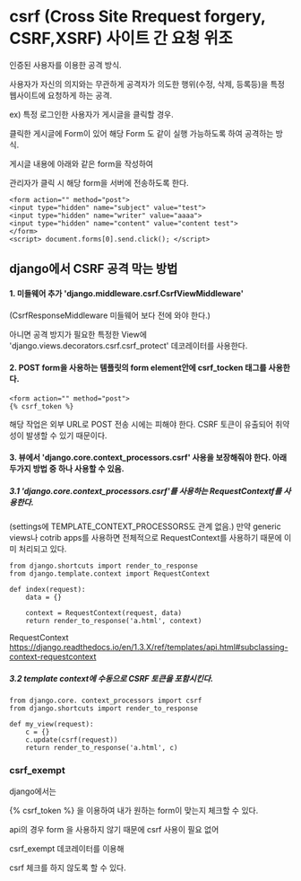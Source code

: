 # csrf (Cross Site Rrequest forgery, CSRF,XSRF) 사이트 간 요청 위조

인증된 사용자를 이용한 공격 방식. 

사용자가 자신의 의지와는 무관하게 공격자가 의도한 행위(수정, 삭제, 등록등)을 특정 웹사이트에 요청하게 하는 공격.

ex)
특정 로그인한 사용자가 게시글을 클릭할 경우.

클릭한 게시글에 Form이 있어 해당 Form 도 같이 실행 가능하도록 하여 공격하는 방식. 

게시글 내용에 아래와 같은 form을 작성하여 

관리자가 클릭 시 해당 form을 서버에 전송하도록 한다.

```
<form action="" method="post">
<input type="hidden" name="subject" value="test">
<input type="hidden" name="writer" value="aaaa">
<input type="hidden" name="content" value="content test">
</form>
<script> document.forms[0].send.click(); </script>
```



## django에서 CSRF 공격 막는 방법

#### 1. 미들웨어 추가 'django.middleware.csrf.CsrfViewMiddleware'

(CsrfResponseMiddleware  미들웨어 보다 전에 와야 한다.)

아니면 공격 방지가 필요한 특정한 View에 'django.views.decorators.csrf.csrf_protect' 데코레이터를 사용한다.


#### 2. POST form을 사용하는 템플릿의 form  element안에 csrf_tocken 태그를 사용한다.

```
<form action="" method="post">
{% csrf_token %}
```

해당 작업은 외부 URL로 POST 전송 시에는 피해야 한다. CSRF 토큰이 유출되어 취약성이 발생할 수 있기 때문이다.

#### 3.  뷰에서 'django.core.context_processors.csrf' 사용을 보장해줘야 한다.  아래 두가지 방법 중 하나 사용할 수 있음.

##### 3.1 'django.core.context_processors.csrf'를 사용하는 RequestContextf를 사용한다. 

(settings에 TEMPLATE_CONTEXT_PROCESSORS도 관계 없음.) 만약 generic views나 cotrib apps를 사용하면 전체적으로 RequestContext를 사용하기 때문에 이미 처리되고 있다.

```
from django.shortcuts import render_to_response
from django.template.context import RequestContext

def index(request):
    data = {}

    context = RequestContext(request, data)
    return render_to_response('a.html', context)

```

RequestContext
https://django.readthedocs.io/en/1.3.X/ref/templates/api.html#subclassing-context-requestcontext

##### 3.2 template context에 수동으로 CSRF 토큰을 포함시킨다.

```
from django.core. context_processors import csrf
from django.shortcuts import render_to_response

def my_view(request):
    c = {}
    c.update(csrf(request))
    return render_to_response('a.html', c)
```

### csrf_exempt


django에서는 

{% csrf_token %} 을 이용하여 내가 원하는  form이 맞는지 체크할 수 있다. 

api의 경우 form 을 사용하지 않기 때문에 csrf 사용이 필요 없어 

csrf_exempt 데코레이터를 이용해 

csrf 체크를 하지 않도록 할 수 있다.
